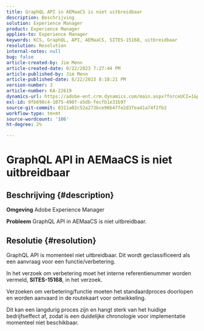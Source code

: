 ```yaml
---
title: GraphQL API in AEMaaCS is niet uitbreidbaar
description: Beschrijving
solution: Experience Manager
product: Experience Manager
applies-to: Experience Manager
keywords: KCS, GraphQL, API, AEMaaCS, SITES-15168, uitbreidbaar
resolution: Resolution
internal-notes: null
bug: false
article-created-by: Jim Menn
article-created-date: 8/22/2023 7:27:44 PM
article-published-by: Jim Menn
article-published-date: 8/22/2023 8:18:21 PM
version-number: 3
article-number: KA-22619
dynamics-url: https://adobe-ent.crm.dynamics.com/main.aspx?forceUCI=1&pagetype=entityrecord&etn=knowledgearticle&id=005edef5-2141-ee11-bdf3-6045bd006239
exl-id: 9fb698c4-1075-498f-a5db-fecfb1e31b97
source-git-commit: 0311a02c52a273bce96b47fe2d3fea41a74f2fb2
workflow-type: tm+mt
source-wordcount: '106'
ht-degree: 2%

---
```


# GraphQL API in AEMaaCS is niet uitbreidbaar

## Beschrijving {#description}


<b>Omgeving</b>
Adobe Experience Manager

<b>Probleem</b>
GraphQL API in AEMaaCS is niet uitbreidbaar.


## Resolutie {#resolution}


GraphQL API is momenteel niet uitbreidbaar. Dit wordt geclassificeerd als een aanvraag voor een functie/verbetering.

In het verzoek om verbetering moet het interne referentienummer worden vermeld, <b>SITES-15168</b>, in het verzoek.

Verzoeken om verbetering/functie moeten het standaardproces doorlopen en worden aanvaard in de routekaart voor ontwikkeling.

Dit kan een langdurig proces zijn en hangt sterk van het huidige bedrijfseffect af, zodat is een duidelijke chronologie voor implementatie momenteel niet beschikbaar.
